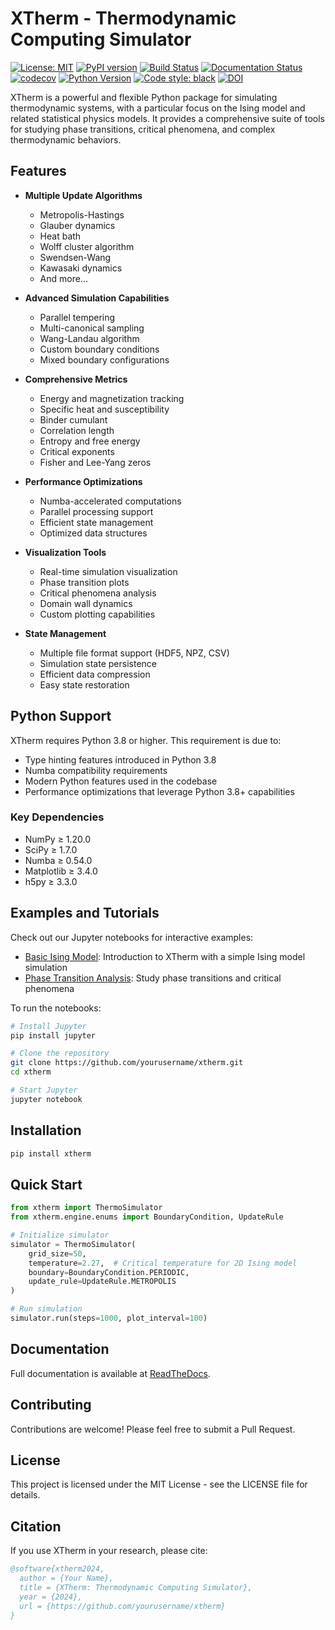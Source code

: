 # XTherm - Thermodynamic Computing Simulator

[![License: MIT](https://img.shields.io/badge/License-MIT-yellow.svg)](https://opensource.org/licenses/MIT)
[![PyPI version](https://badge.fury.io/py/xtherm.svg)](https://badge.fury.io/py/xtherm)
[![Build Status](https://github.com/yourusername/xtherm/actions/workflows/main.yml/badge.svg)](https://github.com/yourusername/xtherm/actions/workflows/main.yml)
[![Documentation Status](https://readthedocs.org/projects/xtherm/badge/?version=latest)](https://xtherm.readthedocs.io/en/latest/?badge=latest)
[![codecov](https://codecov.io/gh/yourusername/xtherm/branch/main/graph/badge.svg)](https://codecov.io/gh/yourusername/xtherm)
[![Python Version](https://img.shields.io/badge/python-3.8%2B-blue.svg)](https://www.python.org/downloads/)
[![Code style: black](https://img.shields.io/badge/code%20style-black-000000.svg)](https://github.com/psf/black)
[![DOI](https://zenodo.org/badge/DOI/10.5281/zenodo.XXXXXXX.svg)](https://doi.org/10.5281/zenodo.XXXXXXX)

XTherm is a powerful and flexible Python package for simulating thermodynamic systems, with a particular focus on the Ising model and related statistical physics models. It provides a comprehensive suite of tools for studying phase transitions, critical phenomena, and complex thermodynamic behaviors.

## Features

- **Multiple Update Algorithms**
  - Metropolis-Hastings
  - Glauber dynamics
  - Heat bath
  - Wolff cluster algorithm
  - Swendsen-Wang
  - Kawasaki dynamics
  - And more...

- **Advanced Simulation Capabilities**
  - Parallel tempering
  - Multi-canonical sampling
  - Wang-Landau algorithm
  - Custom boundary conditions
  - Mixed boundary configurations

- **Comprehensive Metrics**
  - Energy and magnetization tracking
  - Specific heat and susceptibility
  - Binder cumulant
  - Correlation length
  - Entropy and free energy
  - Critical exponents
  - Fisher and Lee-Yang zeros

- **Performance Optimizations**
  - Numba-accelerated computations
  - Parallel processing support
  - Efficient state management
  - Optimized data structures

- **Visualization Tools**
  - Real-time simulation visualization
  - Phase transition plots
  - Critical phenomena analysis
  - Domain wall dynamics
  - Custom plotting capabilities

- **State Management**
  - Multiple file format support (HDF5, NPZ, CSV)
  - Simulation state persistence
  - Efficient data compression
  - Easy state restoration

## Python Support

XTherm requires Python 3.8 or higher. This requirement is due to:

- Type hinting features introduced in Python 3.8
- Numba compatibility requirements
- Modern Python features used in the codebase
- Performance optimizations that leverage Python 3.8+ capabilities

### Key Dependencies

- NumPy ≥ 1.20.0
- SciPy ≥ 1.7.0
- Numba ≥ 0.54.0
- Matplotlib ≥ 3.4.0
- h5py ≥ 3.3.0

## Examples and Tutorials

Check out our Jupyter notebooks for interactive examples:

- [Basic Ising Model](examples/ising_basics.ipynb): Introduction to XTherm with a simple Ising model simulation
- [Phase Transition Analysis](examples/phase_transition_map.ipynb): Study phase transitions and critical phenomena

To run the notebooks:

```bash
# Install Jupyter
pip install jupyter

# Clone the repository
git clone https://github.com/yourusername/xtherm.git
cd xtherm

# Start Jupyter
jupyter notebook
```

## Installation

```bash
pip install xtherm
```

## Quick Start

```python
from xtherm import ThermoSimulator
from xtherm.engine.enums import BoundaryCondition, UpdateRule

# Initialize simulator
simulator = ThermoSimulator(
    grid_size=50,
    temperature=2.27,  # Critical temperature for 2D Ising model
    boundary=BoundaryCondition.PERIODIC,
    update_rule=UpdateRule.METROPOLIS
)

# Run simulation
simulator.run(steps=1000, plot_interval=100)
```

## Documentation

Full documentation is available at [ReadTheDocs](https://xtherm.readthedocs.io/).

## Contributing

Contributions are welcome! Please feel free to submit a Pull Request.

## License

This project is licensed under the MIT License - see the LICENSE file for details.

## Citation

If you use XTherm in your research, please cite:

```bibtex
@software{xtherm2024,
  author = {Your Name},
  title = {XTherm: Thermodynamic Computing Simulator},
  year = {2024},
  url = {https://github.com/yourusername/xtherm}
}
``` 